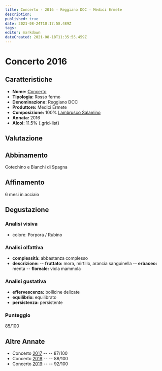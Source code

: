 ```yaml
---
title: Concerto - 2016 - Reggiano DOC - Medici Ermete
description: 
published: true
date: 2021-08-24T10:17:58.489Z
tags: 
editor: markdown
dateCreated: 2021-08-18T11:35:55.459Z
---
```


# Concerto 2016

## Caratteristiche
- **Nome:** [Concerto](/vini/Italia/Emilia/Medici-Ermete/Concerto/scheda-globale) 
- **Tipologia:** Rosso fermo
- **Denominazione:** Reggiano DOC 
- **Produttore:** Medici Ermete 
- **Composizione:** 100% [Lambrusco Salamino](/vitigni/Italia/bacca-nera/lambrusco-salamino)
- **Annata:** 2016
- **Alcol:** 11.5%
{.grid-list}

## Valutazione

<span class="valutazione"><span class="star-3"></span></span>

## Abbinamento
Cotechino e Bianchi di Spagna

## Affinamento
6 mesi in acciaio 

## Degustazione

### Analisi visiva
- colore: Porpora / Rubino

### Analisi olfattiva
- **complessità:**  abbastanza complesso
- **descrizione:** 
-- **fruttato:** mora, mirtillo, arancia sanguinella
-- **erbaceo:** menta
-- **floreale:** viola mammola

### Analisi gustativa
- **effervescenza:** bollicine delicate
- **equilibrio:** equilibrato
- **persistenza:** persistente

### Punteggio
<span class="valutazione">85/100</span>

## Altre Annate                                                                                    
- Concerto [2017](/vini/Italia/Emilia/Medici-Ermete/Concerto/2017) -- <span class="star-3"></span> -- 87/100
- Concerto [2018](/vini/Italia/Emilia/Medici-Ermete/Concerto/2018) -- <span class="star-3"></span> -- 88/100
- Concerto [2019](/vini/Italia/Emilia/Medici-Ermete/Concerto/2019) -- <span class="star-5"></span> -- 92/100
 